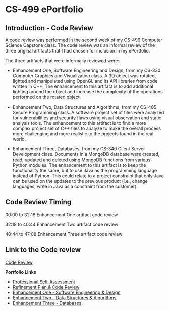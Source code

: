 # CS-499 ePortfolio

## Introduction - Code Review

A code review was performed in the second week of my CS-499 Computer Science Capstone class. The code review was an informal review of the three original artifacts that I had chosen for inclusion in my ePortfolio.

The three artifacts that were informally reviewed were:
- Enhancement One, Software Engineering and Design, from my CS-330 Computer Graphics and Visualization class. A 3D object was rotated, lighted and manipulated using OpenGL and its API libraries from code written in C++. The enhancement to this artifact is to add additional lighting around the object and increase the complexity of the operations performed on the rotated object.

- Enhancement Two, Data Structures and Algorithms, from my CS-405 Secure Programming class. A software project set of files were analyzed for vulnerabilities and security flaws using visual observation and static analysis tools. The enhancement to this artifact is to find a more complex project set of C++ files to analyze to make the overall process more challenging and more realistic to the projects found in the real world.

- Enhancement Three, Databases, from my CS-340 Client Server Development class. Documents in a MongoDB database were created, read, updated and deleted using MongoDB functions from various Python modules. The enhancement to this artifact is to keep the functionality the same, but to use Java as the programming language instead of Python. This could relate to a project constraint that only Java can be used on the updates to the previous product (i.e., change languages, write in Java as a constraint from the customer).

## Code Review Timing

00:00 to 32:18 Enhancement One artifact code review<br>

32:18 to 40:44 Enhancement Two artifact code review<br>

40:44 to 47:08 Enhancement Three artifact code review<br>

## Link to the Code review

[Code Review](https://drive.google.com/file/d/1op30vMj1XhztF04Vl_W8Xm_gTMiHQoo1/view?usp=sharing)<br>

**Portfolio Links**<br>
* [Professional Self-Assessment](index.md)<br>
* [Refinement Plan & Code Review](CodeReview.md)<br>
* [Enhancement One - Software Engineering & Design](EnhancementOne.md)<br>
* [Enhancement Two - Data Structures & Algorithms](EnhancementTwo.md)<br>
* [Enhancement Three - Databases](EnhancementThree.md)
